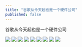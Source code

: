 ```yaml
---
title: "谷歌从今天起也是一个硬件公司"
published: false
---
```

谷歌从今天起也是一个硬件公司

![](./1.jpg)
![](./2.jpg)
![](./3.jpg)
![](./4.jpg)
![](./5.jpg)
![](./6.jpg)
![](./7.jpg)
![](./8.jpg)
![](./9.jpg)
